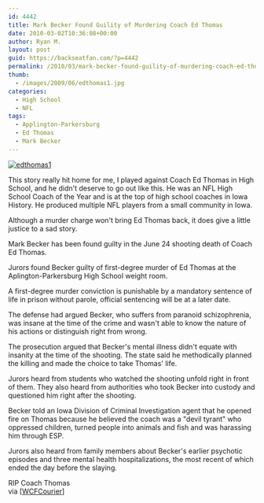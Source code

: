 ```yaml
---
id: 4442
title: Mark Becker Found Guility of Murdering Coach Ed Thomas
date: 2010-03-02T10:36:08+00:00
author: Ryan M.
layout: post
guid: https://backseatfan.com/?p=4442
permalink: /2010/03/mark-becker-found-guility-of-murdering-coach-ed-thomas/
thumb:
  - /images/2009/06/edthomas1.jpg
categories:
  - High School
  - NFL
tags:
  - Applington-Parkersburg
  - Ed Thomas
  - Mark Becker
---
```


<div class="entry">
  <p>
    <a href="/images/2009/06/edthomas1.jpg"><img class="size-full wp-image-373 alignnone" title="edthomas1" src="/images/2009/06/edthomas1.jpg" alt="edthomas1" width="350" height="254" srcset="/images/2009/06/edthomas1.jpg 350w, /images/2009/06/edthomas1-300x217.jpg 300w" sizes="(max-width: 350px) 100vw, 350px" /></a>
  </p>

  <p>
    This story really hit home for me, I played against Coach Ed Thomas in High School, and he didn't deserve to go out like this. He was an NFL High School Coach of the Year and is at the top of high school coaches in Iowa History. He produced multiple NFL players from a small community in Iowa.
  </p>

  <p>
    Although a murder charge won't bring Ed Thomas back, it does give a little justice to a sad story.
  </p>

  <p>
  </p>

  <p>
    Mark Becker has been found guilty in the June 24 shooting death of Coach Ed Thomas.
  </p>

  <p>
    Jurors found Becker guilty of first-degree murder of Ed Thomas at the Aplington-Parkersburg High School weight room.
  </p>

  <p>
    A first-degree murder conviction is punishable by a mandatory sentence of life in prison without parole, official sentencing will be at a later date.
  </p>

  <p>
    The defense had argued Becker, who suffers from paranoid schizophrenia, was insane at the time of the crime and wasn't able to know the nature of his actions or distinguish right from wrong.
  </p>

  <p>
    The prosecution argued that Becker's mental illness didn't equate with insanity at the time of the shooting. The state said he methodically planned the killing and made the choice to take Thomas' life.
  </p>

  <p>
    Jurors heard from students who watched the shooting unfold right in front of them. They also heard from authorities who took Becker into custody and questioned him right after the shooting.
  </p>

  <p>
    Becker told an Iowa Division of Criminal Investigation agent that he opened fire on Thomas because he believed the coach was a "devil tyrant" who oppressed children, turned people into animals and fish and was harassing him through ESP.
  </p>

  <p>
    Jurors also heard from family members about Becker's earlier psychotic episodes and three mental health hospitalizations, the most recent of which ended the day before the slaying.
  </p>

  <p>
    RIP Coach Thomas<br /> via [<a href="http://www.wcfcourier.com/news/local/article_ea2a0a1e-261b-11df-9506-001cc4c03286.html">WCFCourier</a>]
  </p>
</div>
